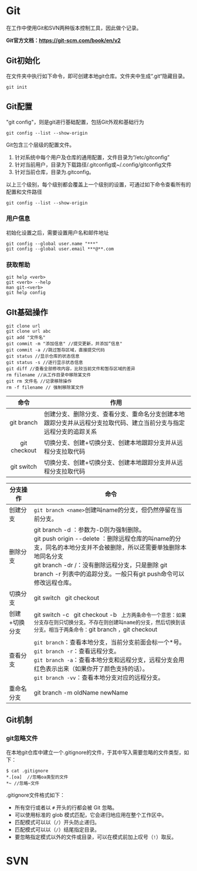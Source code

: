 # Git

在工作中使用Git和SVN两种版本控制工具，因此做个记录。

**Git官方文档：https://git-scm.com/book/en/v2**

## Git初始化

在文件夹中执行如下命令，即可创建本地git仓库。文件夹中生成“.git“隐藏目录。

```
git init
```

## Git配置

"git config"，则是git进行基础配置，包括Git外观和基础行为

```
git config --list --show-origin
```

Git包含三个层级的配置文件。

1. 针对系统中每个用户及仓库的通用配置，文件目录为“/etc/gitconfig”
2. 针对当前用户，目录为下载路径/.gitconfig或~/.config/gitconfig文件
3. 针对当前仓库，目录为.gitconfig。

以上三个级别，每个级别都会覆盖上一个级别的设置，可通过如下命令查看所有的配置和文件路径

```
git config --list --show-origin
```

### 用户信息

初始化设置之后，需要设置用户名和邮件地址

```
git config --global user.name "***"
git config --global user.email ***@**.com
```

### 获取帮助

```
git help <verb>
git <verb> --help
man git-<verb>
git help config
```

## GIt基础操作

```
git clone url
git clone url abc
git add "文件名"
git commit -m "添加信息" //提交更新，并添加“信息"
git commit -a //跳过暂存区域，直接提交代码
git status //显示仓库的状态信息
git status -s //逐行显示状态信息
git diff //查看全部修改内容，比较当前文件和暂存区域的差异
rm filename //从工作目录中移除某文件
git rm 文件名 //记录移除操作
rm -f filename // 强制移除某文件
```

|     命令     | 作用                                                         |
| :----------: | ------------------------------------------------------------ |
|  git branch  | 创建分支、删除分支、查看分支、重命名分支创建本地跟踪分支并从远程分支拉取代码、建立当前分支与指定远程分支的追踪关系 |
| git checkout | 切换分支、创建+切换分支、创建本地跟踪分支并从远程分支拉取代码 |
|  git switch  | 切换分支、创建+切换分支、创建本地跟踪分支并从远程分支拉取代码 |

| 分支操作      | 命令                                                         |
| ------------- | ------------------------------------------------------------ |
| 创建分支      | `git branch <name>`创建叫name的分支，但仍然停留在当前分支。  |
| 删除分支      | git branch -d <name>：参数为-D则为强制删除。<br/>git push origin --delete <name> ：删除远程仓库的叫name的分支，同名的本地分支并不会被删除，所以还需要单独删除本地同名分支<br/>git branch -dr <remote>/<branch-name>：没有删除远程分支，只是删除 git branch -r 列表中的追踪分支。一般只有git push命令可以修改远程仓库。<br/> |
| 切换分支      | git switch <name>` `git checkout <name>                      |
| 创建+切换分支 | git switch -c <name>` `git checkout -b <name>` 上方两条命令一个意思：如果分支存在则只切换分支。不存在则创建叫name的分支，然后切换到该分支。相当于两条命令：`git branch <name>`，`git checkout <name> |
| 查看分支      | `git branch`：查看本地分支，当前分支前面会标一个*号。<br/>`git branch -r`：查看远程分支。<br/>`git branch -a`：查看本地分支和远程分支，远程分支会用红色表示出来（如果你开了颜色支持的话）。<br/>`git branch -vv`：查看本地分支对应的远程分支。 |
| 重命名分支    | git branch -m oldName newName                                |



## Git机制



### git忽略文件

在本地git仓库中建立一个.gitignore的文件，于其中写入需要忽略的文件类型，如下：

```
$ cat .gitignore
*.[oa]  //忽略oa类型的文件
*~ //忽略~文件
```

.gitignore文件格式如下：

- 所有空行或者以 `#` 开头的行都会被 Git 忽略。
- 可以使用标准的 glob 模式匹配，它会递归地应用在整个工作区中。
- 匹配模式可以以（`/`）开头防止递归。
- 匹配模式可以以（`/`）结尾指定目录。
- 要忽略指定模式以外的文件或目录，可以在模式前加上叹号（`!`）取反。



































# SVN